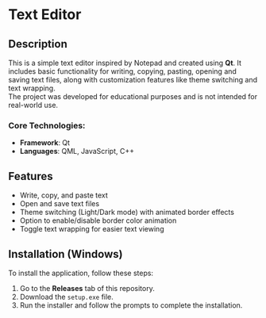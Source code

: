 # Text Editor

## Description

This is a simple text editor inspired by Notepad and created using **Qt**. It includes basic functionality for writing, copying, pasting, opening and saving text files, along with customization features like theme switching and text wrapping.  
The project was developed for educational purposes and is not intended for real-world use.

### Core Technologies:
- **Framework**: Qt
- **Languages**: QML, JavaScript, C++

## Features
- Write, copy, and paste text
- Open and save text files
- Theme switching (Light/Dark mode) with animated border effects
- Option to enable/disable border color animation
- Toggle text wrapping for easier text viewing

## Installation (Windows)
To install the application, follow these steps:
1. Go to the **Releases** tab of this repository.
2. Download the `setup.exe` file.
3. Run the installer and follow the prompts to complete the installation.
